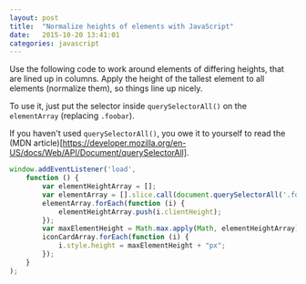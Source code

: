 ```yaml
---
layout: post
title:  "Normalize heights of elements with JavaScript"
date:   2015-10-20 13:41:01
categories: javascript
---
```


Use the following code to work around elements of differing heights, that are lined up in columns. Apply the height of the tallest element to all elements (normalize them), so things line up nicely.

To use it, just put the selector inside `querySelectorAll()` on the `elementArray` (replacing `.foobar`).

If you haven't used `querySelectorAll()`, you owe it to yourself to read the (MDN article)[https://developer.mozilla.org/en-US/docs/Web/API/Document/querySelectorAll].

```javascript
window.addEventListener('load',
    function () {
        var elementHeightArray = [];
        var elementArray = [].slice.call(document.querySelectorAll('.foobar'));
        elementArray.forEach(function (i) {
            elementHeightArray.push(i.clientHeight);
        });
        var maxElementHeight = Math.max.apply(Math, elementHeightArray);
        iconCardArray.forEach(function (i) {
            i.style.height = maxElementHeight + "px";
        });
    }
);
```
